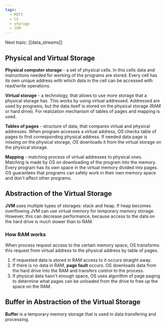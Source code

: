 ```yaml
---
tags:
  - MIFI
  - CS
  - storage
  - JVM
---
```

Next topic: [[data_streams]]

## Physical and Virtual Storage

**Physical computer storage** - a set of physical cells. In this cells data and instructions needed for working of the programs are stored. Every cell has its own unique address with which data in the cell can be accessed with read/write operations.

**Virtual storage** - a technology, that allows to use more storage that a physical storage has. This works by using virtual addressed. Addressed are used by programs, but the data itself is stored on the physical storage (RAM or hard drive). For realization mechanism of tables of pages and mapping is used.

**Tables of pages** - structure of data, that compares virtual and physical addresses. When program accesses a virtual address, *OS* checks table of pages to find corresponding physical address. If needed data page is missing on the physical storage, *OS* downloads it from the virtual storage on the physical storage.

**Mapping** - matching process of virtual addresses to physical ones. Matching is made by OS on downloading of the program into the memory. Every program has its own space in the virtual memory divided into pages. OS guarantees that programs can safely work in their own memory space and don't affect other programs.

## Abstraction of the Virtual Storage

**JVM** uses multiple types of storages: stack and heap. If heap becomes overflowing JVM can use virtual memory for temporary memory storage. However, this can decrease performance, because access to the data on the hard drive is much slower than to RAM.

### How RAM works

When process request access to the certain memory space, OS transforms this request from virtual address to the physical address by table of pages.

1. If requested data is stored in RAM access to it occurs straight away.
2. If there is no data in RAM, **page fault** occurs. OS downloads data from the hard drive into the RAM and transfers control to the process.
3. If physical data hasn't enough space, OS uses algorithm of page paging to determine what pages can be unloaded from the drive to free up the space on the RAM.

## Buffer in Abstraction of the Virtual Storage

**Buffer** is a temporary memory storage that is used in data transfering and processing.